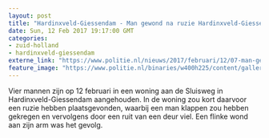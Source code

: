 ```yaml
---
layout: post
title: "Hardinxveld-Giessendam - Man gewond na ruzie Hardinxveld-Giessendam"
date: Sun, 12 Feb 2017 19:17:00 GMT
categories: 
- zuid-holland 
- hardinxveld-giessendam 
externe_link: "https://www.politie.nl/nieuws/2017/februari/12/07-man-gewond-na-ruzie-hardinxveld-giessendam.html"
feature_image: "https://www.politie.nl/binaries/w400h225/content/gallery/politie/stockfotos/partners-o.a.-brandweer-ambulance/ambulance.jpg"
---
```


Vier mannen zijn op 12 februari in een woning aan de Sluisweg in Hardinxveld-Giessendam aangehouden. In de woning zou kort daarvoor een ruzie hebben plaatsgevonden, waarbij een man klappen zou hebben gekregen en vervolgens door een ruit van een deur viel. Een flinke wond aan zijn arm was het gevolg.
